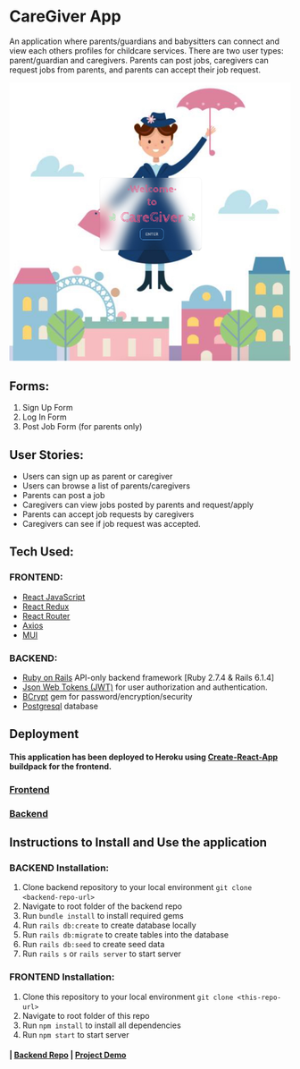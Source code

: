 # CareGiver App

An application where parents/guardians and babysitters can connect and view each others profiles for childcare services. There are two user types: parent/guardian and caregivers. Parents can post jobs, caregivers can request jobs from parents, and parents can accept their job request. 

<img src="/src/images/caregiver_welcome_page.jpg" alt="Welcome Page">

## Forms: 
1. Sign Up Form
2. Log In Form
3. Post Job Form (for parents only)

## User Stories:
* Users can sign up as parent or caregiver 
* Users can browse a list of parents/caregivers
* Parents can post a job
* Caregivers can view jobs posted by parents and request/apply
* Parents can accept job requests by caregivers
* Caregivers can see if job request was accepted.


## Tech Used:
### FRONTEND:
* <a href="https://reactjs.org/" target="_blank">React JavaScript</a>
* <a href="https://react-redux.js.org/" target="_blank">React Redux</a>
* <a href="https://v5.reactrouter.com/web/guides/quick-start" target="_blank">React Router</a>
* <a href="https://axios-http.com/docs/intro" target="_blank">Axios</a>
* <a href="https://mui.com/getting-started/usage/" target="_blank">MUI</a>
### BACKEND:
* <a href="https://guides.rubyonrails.org/" target="_blank">Ruby on Rails</a> API-only backend framework [Ruby 2.7.4 & Rails 6.1.4]
* <a href="https://jwt.io/" target="_blank">Json Web Tokens (JWT)</a> for user authorization and authentication.
* <a href="https://www.npmjs.com/package/bcrypt" target="_blank">BCrypt</a> gem for password/encryption/security
* <a href="https://www.postgresql.org/" target="_blank">Postgresql</a> database

## Deployment 
#### This application has been deployed to Heroku using <a href="https://create-react-app.dev/docs/getting-started/" target="_blank">Create-React-App</a> buildpack for the frontend. 
### <a href="https://caregiver-frontend-react.herokuapp.com/" target="_blank">Frontend</a>
### <a href="https://caregiver-backend-rails.herokuapp.com/" target="_blank">Backend</a>

## Instructions to Install and Use the application
### BACKEND Installation:
1. Clone backend repository to your local environment `git clone <backend-repo-url>`
2. Navigate to root folder of the backend repo
3. Run `bundle install` to install required gems
4. Run `rails db:create` to create database locally
5. Run `rails db:migrate` to create tables into the database
6. Run `rails db:seed` to create seed data
7. Run `rails s` or `rails server` to start server

### FRONTEND Installation:
1. Clone this repository to your local environment `git clone <this-repo-url>`
2. Navigate to root folder of this repo
3. Run `npm install` to install all dependencies
4. Run `npm start` to start server

#### | <a href="https://github.com/csjeon28/caregiver-backend-rails" target="_blank">Backend Repo</a> | <a href="https://www.dropbox.com/s/1mnqjtel3n41mot/Phase%205%20Capstone%20Project%20Screen%20recording.mov?dl=0" target="_blank">Project Demo</a>
